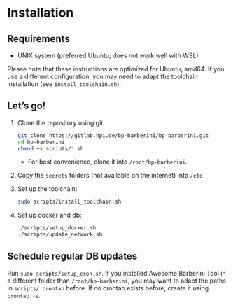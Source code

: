 # Installation

## Requirements

- UNIX system (preferred Ubuntu; does not work well with WSL)

Please note that these instructions are optimized for Ubuntu, amd64. If you use a different configuration, you may need to adapt the toolchain installation (see `install_toolchain.sh`).

## Let’s go!

1. Clone the repository using git

   ```bash
   git clone https://gitlab.hpi.de/bp-barberini/bp-barberini.git
   cd bp-barberini
   chmod +x scripts/*.sh
   ```
   
   - For best convenience, clone it into `/root/bp-barberini`.

2. Copy the `secrets` folders (not available on the internet) into `/etc`

3. Set up the toolchain:

   ```bash
   sudo scripts/install_toolchain.sh
   ```

4. Set up docker and db:

   ```bash
   ./scripts/setup_docker.sh
   ./scripts/update_network.sh
   ```

## Schedule regular DB updates

Run `sudo scripts/setup_cron.sh`. If you installed Awesome Barberini Tool in a different folder than `/root/bp-barberini`, you may want to adapt the paths in `scripts/.crontab` before. If no crontab exists before, create it using `crontab -e`.
